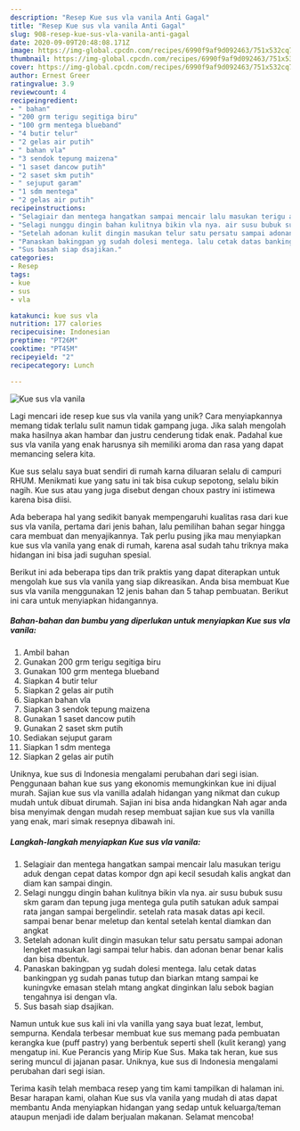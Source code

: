 ```yaml
---
description: "Resep Kue sus vla vanila Anti Gagal"
title: "Resep Kue sus vla vanila Anti Gagal"
slug: 908-resep-kue-sus-vla-vanila-anti-gagal
date: 2020-09-09T20:48:08.171Z
image: https://img-global.cpcdn.com/recipes/6990f9af9d092463/751x532cq70/kue-sus-vla-vanila-foto-resep-utama.jpg
thumbnail: https://img-global.cpcdn.com/recipes/6990f9af9d092463/751x532cq70/kue-sus-vla-vanila-foto-resep-utama.jpg
cover: https://img-global.cpcdn.com/recipes/6990f9af9d092463/751x532cq70/kue-sus-vla-vanila-foto-resep-utama.jpg
author: Ernest Greer
ratingvalue: 3.9
reviewcount: 4
recipeingredient:
- " bahan"
- "200 grm terigu segitiga biru"
- "100 grm mentega blueband"
- "4 butir telur"
- "2 gelas air putih"
- " bahan vla"
- "3 sendok tepung maizena"
- "1 saset dancow putih"
- "2 saset skm putih"
- " sejuput garam"
- "1 sdm mentega"
- "2 gelas air putih"
recipeinstructions:
- "Selagiair dan mentega hangatkan sampai mencair lalu masukan terigu aduk dengan cepat datas kompor dgn api kecil sesudah kalis angkat dan diam kan sampai dingin."
- "Selagi nunggu dingin bahan kulitnya bikin vla nya. air susu bubuk susu skm garam dan tepung juga mentega gula putih satukan aduk sampai rata jangan sampai bergelindir. setelah rata masak datas api kecil. sampai benar benar meletup dan kental setelah kental diamkan dan angkat"
- "Setelah adonan kulit dingin masukan telur satu persatu sampai adonan lengket masukan lagi sampai telur habis. dan adonan benar benar kalis dan bisa dbentuk."
- "Panaskan bakingpan yg sudah dolesi mentega. lalu cetak datas bankingpan yg sudah panas tutup dan biarkan mtang sampai ke kuningvke emasan stelah mtang angkat dinginkan lalu sebok bagian tengahnya isi dengan vla."
- "Sus basah siap dsajikan."
categories:
- Resep
tags:
- kue
- sus
- vla

katakunci: kue sus vla 
nutrition: 177 calories
recipecuisine: Indonesian
preptime: "PT26M"
cooktime: "PT45M"
recipeyield: "2"
recipecategory: Lunch

---
```



![Kue sus vla vanila](https://img-global.cpcdn.com/recipes/6990f9af9d092463/751x532cq70/kue-sus-vla-vanila-foto-resep-utama.jpg)

Lagi mencari ide resep kue sus vla vanila yang unik? Cara menyiapkannya memang tidak terlalu sulit namun tidak gampang juga. Jika salah mengolah maka hasilnya akan hambar dan justru cenderung tidak enak. Padahal kue sus vla vanila yang enak harusnya sih memiliki aroma dan rasa yang dapat memancing selera kita.

Kue sus selalu saya buat sendiri di rumah karna diluaran selalu di campuri RHUM. Menikmati kue yang satu ini tak bisa cukup sepotong, selalu bikin nagih. Kue sus atau yang juga disebut dengan choux pastry ini istimewa karena bisa diisi.

Ada beberapa hal yang sedikit banyak mempengaruhi kualitas rasa dari kue sus vla vanila, pertama dari jenis bahan, lalu pemilihan bahan segar hingga cara membuat dan menyajikannya. Tak perlu pusing jika mau menyiapkan kue sus vla vanila yang enak di rumah, karena asal sudah tahu triknya maka hidangan ini bisa jadi suguhan spesial.


Berikut ini ada beberapa tips dan trik praktis yang dapat diterapkan untuk mengolah kue sus vla vanila yang siap dikreasikan. Anda bisa membuat Kue sus vla vanila menggunakan 12 jenis bahan dan 5 tahap pembuatan. Berikut ini cara untuk menyiapkan hidangannya.

<!--inarticleads1-->

##### Bahan-bahan dan bumbu yang diperlukan untuk menyiapkan Kue sus vla vanila:

1. Ambil  bahan
1. Gunakan 200 grm terigu segitiga biru
1. Gunakan 100 grm mentega blueband
1. Siapkan 4 butir telur
1. Siapkan 2 gelas air putih
1. Siapkan  bahan vla
1. Siapkan 3 sendok tepung maizena
1. Gunakan 1 saset dancow putih
1. Gunakan 2 saset skm putih
1. Sediakan  sejuput garam
1. Siapkan 1 sdm mentega
1. Siapkan 2 gelas air putih


Uniknya, kue sus di Indonesia mengalami perubahan dari segi isian. Penggunaan bahan kue sus yang ekonomis memungkinkan kue ini dijual murah. Sajian kue sus vla vanilla adalah hidangan yang nikmat dan cukup mudah untuk dibuat dirumah. Sajian ini bisa anda hidangkan Nah agar anda bisa menyimak dengan mudah resep membuat sajian kue sus vla vanilla yang enak, mari simak resepnya dibawah ini. 

<!--inarticleads2-->

##### Langkah-langkah menyiapkan Kue sus vla vanila:

1. Selagiair dan mentega hangatkan sampai mencair lalu masukan terigu aduk dengan cepat datas kompor dgn api kecil sesudah kalis angkat dan diam kan sampai dingin.
1. Selagi nunggu dingin bahan kulitnya bikin vla nya. air susu bubuk susu skm garam dan tepung juga mentega gula putih satukan aduk sampai rata jangan sampai bergelindir. setelah rata masak datas api kecil. sampai benar benar meletup dan kental setelah kental diamkan dan angkat
1. Setelah adonan kulit dingin masukan telur satu persatu sampai adonan lengket masukan lagi sampai telur habis. dan adonan benar benar kalis dan bisa dbentuk.
1. Panaskan bakingpan yg sudah dolesi mentega. lalu cetak datas bankingpan yg sudah panas tutup dan biarkan mtang sampai ke kuningvke emasan stelah mtang angkat dinginkan lalu sebok bagian tengahnya isi dengan vla.
1. Sus basah siap dsajikan.


Namun untuk kue sus kali ini vla vanilla yang saya buat lezat, lembut, sempurna. Kendala terbesar membuat kue sus memang pada pembuatan kerangka kue (puff pastry) yang berbentuk seperti shell (kulit kerang) yang mengatup ini. Kue Perancis yang Mirip Kue Sus. Maka tak heran, kue sus sering muncul di jajanan pasar. Uniknya, kue sus di Indonesia mengalami perubahan dari segi isian. 

Terima kasih telah membaca resep yang tim kami tampilkan di halaman ini. Besar harapan kami, olahan Kue sus vla vanila yang mudah di atas dapat membantu Anda menyiapkan hidangan yang sedap untuk keluarga/teman ataupun menjadi ide dalam berjualan makanan. Selamat mencoba!
